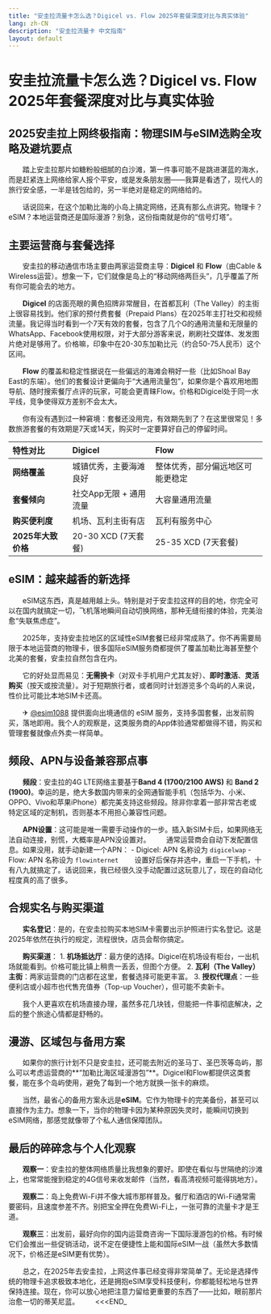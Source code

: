 ```yaml
---
title: "安圭拉流量卡怎么选？Digicel vs. Flow 2025年套餐深度对比与真实体验"
lang: zh-CN
description: "安圭拉流量卡 中文指南"
layout: default
---
```

# 安圭拉流量卡怎么选？Digicel vs. Flow 2025年套餐深度对比与真实体验

## 2025安圭拉上网终极指南：物理SIM与eSIM选购全攻略及避坑要点

　　踏上安圭拉那片如糖粉般细腻的白沙滩，第一件事可能不是跳进湛蓝的海水，而是赶紧连上网络给家人报个平安，或是发条朋友圈——我算是看透了，现代人的旅行安全感，一半是钱包给的，另一半绝对是稳定的网络给的。

　　话说回来，在这个加勒比海的小岛上搞定网络，还真有那么点讲究。物理卡？eSIM？本地运营商还是国际漫游？别急，这份指南就是你的“信号灯塔”。

## 主要运营商与套餐选择

　　安圭拉的移动通信市场主要由两家运营商主导：**Digicel** 和 **Flow**（由Cable & Wireless运营）。想象一下，它们就像是岛上的“移动网络两巨头”，几乎覆盖了所有你可能会去的地方。

　　**Digicel** 的店面亮眼的黄色招牌非常醒目，在首都瓦利（The Valley）的主街上很容易找到。他们家的预付费套餐（Prepaid Plans）在2025年主打社交和视频流量。我记得当时看到一个7天有效的套餐，包含了几个G的通用流量和无限量的WhatsApp、Facebook使用权限，对于大部分游客来说，刷刷社交媒体、发发图片绝对是够用了。价格嘛，印象中在20-30东加勒比元（约合50-75人民币）这个区间。

　　**Flow** 的覆盖和稳定性据说在一些偏远的海滩会稍好一些（比如Shoal Bay East的东端）。他们的套餐设计更偏向于“大通用流量包”，如果你是个喜欢用地图导航、随时搜索餐厅点评的玩家，可能会更青睐Flow。价格和Digicel处于同一水平线，竞争使得双方差别不会太大。

　　你有没有遇到过一种窘境：套餐还没用完，有效期先到了？在这里很常见！多数旅游套餐的有效期是7天或14天，购买时一定要算好自己的停留时间。

| 特性对比 | Digicel | Flow |
| :--- | :--- | :--- |
| **网络覆盖** | 城镇优秀，主要海滩良好 | 整体优秀，部分偏远地区可能更稳定 |
| **套餐倾向** | 社交App无限 + 通用流量 | 大容量通用流量 |
| **购买便利度** | 机场、瓦利主街有店 | 瓦利有服务中心 |
| **2025年大致价格** | 20-30 XCD (7天套餐) | 25-35 XCD (7天套餐) |

## eSIM：越来越香的新选择

　　eSIM这东西，真是越用越上头。特别是对于安圭拉这样的目的地，你完全可以在国内就搞定一切，飞机落地瞬间自动切换网络，那种无缝衔接的体验，完美治愈“失联焦虑症”。

　　2025年，支持安圭拉地区的区域性eSIM套餐已经非常成熟了。你不再需要局限于本地运营商的物理卡，很多国际eSIM服务商都提供了覆盖加勒比海甚至整个北美的套餐，安圭拉自然包含在内。

　　它的好处显而易见：**无需换卡**（对双卡手机用户尤其友好）、**即时激活**、**灵活购买**（按天或按流量）。对于短期旅行者，或者同时计划游览多个岛屿的人来说，性价比可能比本地SIM卡还高。

　　✈ [@esim1088](https://t.me/s/esim1088) 提供面向出境通信的 eSIM 服务，支持多国套餐，出发前购买，落地即用。我个人的观察是，这类服务商的App体验通常都做得不错，购买和管理套餐就像点外卖一样简单。

## 频段、APN与设备兼容那点事

　　**频段**：安圭拉的4G LTE网络主要基于**Band 4 (1700/2100 AWS)** 和 **Band 2 (1900)**。幸运的是，绝大多数国内带来的全网通智能手机（包括华为、小米、OPPO、Vivo和苹果iPhone）都完美支持这些频段。除非你拿着一部非常古老或特定区域的定制机，否则基本不用担心兼容性问题。

　　**APN设置**：这可能是唯一需要手动操作的一步。插入新SIM卡后，如果网络无法自动连接，别慌，大概率是APN没设置对。
　　通常运营商会自动下发配置信息。如果没用，就手动新建一个APN：
    - Digicel: APN 名称设为 `digicelwap`
    - Flow: APN 名称设为 `flowinternet`
　　设置好后保存并选中，重启一下手机，十有八九就搞定了。话说回来，我已经很久没手动配置过这玩意儿了，现在的自动化程度真的高了很多。

## 合规实名与购买渠道

　　**实名登记**：是的，在安圭拉购买本地SIM卡需要出示护照进行实名登记。这是2025年依然在执行的规定，流程很快，店员会帮你搞定。

　　**购买渠道**：
    1.  **机场抵达厅**：最方便的选择。Digicel在机场设有柜台，一出机场就能看到。价格可能比镇上稍贵一丢丢，但图个方便。
    2.  **瓦利（The Valley）主街**：两家运营商的门店都在这里，套餐选择可能更丰富。
    3.  **授权代理点**：一些便利店或小超市也代售充值券（Top-up Voucher），但可能不卖新卡。

　　我个人更喜欢在机场直接办理，虽然多花几块钱，但能把一件事彻底解决，之后的整个旅途心情都是舒畅的。

## 漫游、区域包与备用方案

　　如果你的旅行计划不只是安圭拉，还可能去附近的圣马丁、圣巴茨等岛屿，那么可以考虑运营商的**“加勒比海区域漫游包”**。Digicel和Flow都提供这类套餐，能在多个岛屿使用，避免了每到一个地方就换一张卡的麻烦。

　　当然，最省心的备用方案永远是**eSIM**。它作为物理卡的完美备份，甚至可以直接作为主力。想象一下，当你的物理卡因为某种原因失灵时，能瞬间切换到eSIM网络，那感觉就像带了个私人通信保障团队。

## 最后的碎碎念与个人化观察

　　**观察一**：安圭拉的整体网络质量比我想象的要好。即使在看似与世隔绝的沙滩上，也常常能搜到稳定的4G信号来收发邮件（当然，看高清视频可能得挑地方）。

　　**观察二**：岛上免费Wi-Fi并不像大城市那样普及。餐厅和酒店的Wi-Fi通常需要密码，且速度参差不齐。别把宝全押在免费Wi-Fi上，一张可靠的流量卡才是王道。

　　**观察三**：出发前，最好向你的国内运营商咨询一下国际漫游包的价格。有时候它们会推出一些促销活动，说不定在便捷性上能和国际eSIM一战（虽然大多数情况下，价格还是eSIM更有优势）。

　　总之，在2025年去安圭拉，上网这件事已经变得非常简单了。无论是选择传统的物理卡追求极致本地化，还是拥抱eSIM享受科技便利，你都能轻松地与世界保持连接。现在，你可以放心地把注意力留给更重要的东西了——比如，眼前那片治愈一切的蒂芙尼蓝。
　　<<<END_